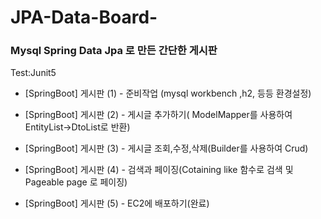 # JPA-Data-Board-

### Mysql Spring Data Jpa 로 만든 간단한 게시판

Test:Junit5

* [SpringBoot] 게시판 (1) - 준비작업 (mysql workbench ,h2, 등등 환경설정)

* [SpringBoot] 게시판 (2) - 게시글 추가하기( ModelMapper를 사용하여 EntityList->DtoList로 반환)

* [SpringBoot] 게시판 (3) - 게시글 조회,수정,삭제(Builder를 사용하여 Crud)

* [SpringBoot] 게시판 (4) - 검색과 페이징(Cotaining like 함수로 검색 및 Pageable page 로 페이징)

* [SpringBoot] 게시판 (5) - EC2에 배포하기(완료)
